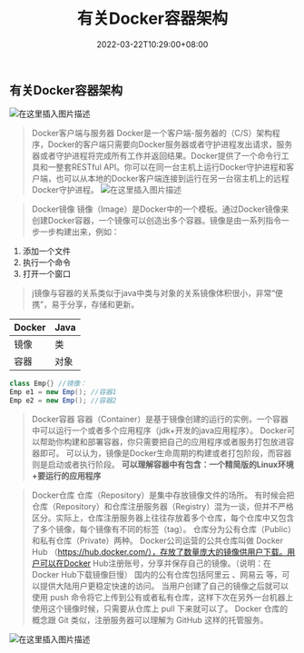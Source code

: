 ﻿---
title: 有关Docker容器架构
date: 2022-03-22T10:29:00+08:00
tags: Docker
categories: Devops
---
<meta name="referrer" content="no-referrer" />

## 有关Docker容器架构

![在这里插入图片描述](https://img-blog.csdnimg.cn/20190408110120125.png?x-oss-process=image/watermark,type_ZmFuZ3poZW5naGVpdGk,shadow_10,text_aHR0cHM6Ly9ibG9nLmNzZG4ubmV0L3FxXzQwOTQ4Nzk1,size_16,color_FFFFFF,t_70)

>Docker客户端与服务器
>Docker是一个客户端-服务器的（C/S）架构程序，Docker的客户端只需要向Docker服务器或者守护进程发出请求，服务器或者守护进程将完成所有工作并返回结果。Docker提供了一个命令行工具和一整套RESTful API。你可以在同一台主机上运行Docker守护进程和客户端，也可以从本地的Docker客户端连接到运行在另一台宿主机上的远程Docker守护进程。
>![在这里插入图片描述](https://img-blog.csdnimg.cn/20190408110539327.png?x-oss-process=image/watermark,type_ZmFuZ3poZW5naGVpdGk,shadow_10,text_aHR0cHM6Ly9ibG9nLmNzZG4ubmV0L3FxXzQwOTQ4Nzk1,size_16,color_FFFFFF,t_70)

>Docker镜像
>镜像（Image）是Docker中的一个模板。通过Docker镜像来创建Docker容器，一个镜像可以创造出多个容器。镜像是由一系列指令一步一步构建出来，例如：
>

 1. 添加一个文件
 2. 执行一个命令
 3. 打开一个窗口

>j镜像与容器的关系类似于java中类与对象的关系镜像体积很小，非常“便携”，易于分享，存储和更新。
>
| Docker | Java |
|--|--|
| 镜像| 类 |
| 容器| 对象 |

```java
class Emp{} //镜像：
Emp e1 = new Emp(); //容器1
Emp e2 = new Emp(); //容器2
```

>Docker容器
>容器（Container）是基于镜像创建的运行的实例，一个容器中可以运行一个或者多个应用程序（jdk+开发的java应用程序）。
>Docker可以帮助你构建和部署容器，你只需要把自己的应用程序或者服务打包放进容器即可。
>可以认为，镜像是Docker生命周期的构建或者打包阶段，而容器则是启动或者执行阶段。
><strong>可以理解容器中有包含：一个精简版的Linux环境+要运行的应用程序</strong>

>Docker仓库
>仓库（Repository）是集中存放镜像文件的场所。
>有时候会把仓库（Repository）和仓库注册服务器（Registry）混为一谈，但并不严格区分。实际上，仓库注册服务器上往往存放着多个仓库，每个仓库中又包含了多个镜像，每个镜像有不同的标签（tag）。
>仓库分为公有仓库（Public）和私有仓库（Private）两种。
>Docker公司运营的公共仓库叫做 Docker Hub （<https://hub.docker.com/），存放了数量庞大的镜像供用户下载。用户可以在Docker> Hub注册账号，分享并保存自己的镜像。（说明：在Docker Hub下载镜像巨慢）
>国内的公有仓库包括阿里云 、网易云 等，可以提供大陆用户更稳定快速的访问。
>当用户创建了自己的镜像之后就可以使用 push 命令将它上传到公有或者私有仓库，这样下次在另外一台机器上使用这个镜像时候，只需要从仓库上 pull 下来就可以了。
>Docker 仓库的概念跟 Git 类似，注册服务器可以理解为 GitHub 这样的托管服务。

![在这里插入图片描述](https://img-blog.csdnimg.cn/20190408112040550.png?x-oss-process=image/watermark,type_ZmFuZ3poZW5naGVpdGk,shadow_10,text_aHR0cHM6Ly9ibG9nLmNzZG4ubmV0L3FxXzQwOTQ4Nzk1,size_16,color_FFFFFF,t_70)
